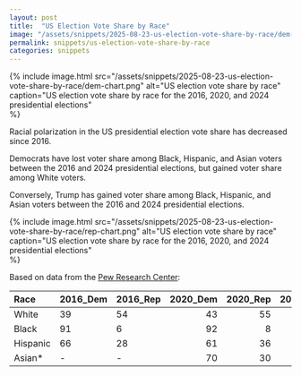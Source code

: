 ```yaml
---
layout: post
title:  "US Election Vote Share by Race"
image: "/assets/snippets/2025-08-23-us-election-vote-share-by-race/dem-chart.png"
permalink: snippets/us-election-vote-share-by-race
categories: snippets
---
```


{% include image.html 
   src="/assets/snippets/2025-08-23-us-election-vote-share-by-race/dem-chart.png" 
   alt="US election vote share by race"
   caption="US election vote share by race for the 2016, 2020, and 2024 presidential elections"    
%}

Racial polarization in the US presidential election vote share has decreased since 2016.

Democrats have lost voter share among Black, Hispanic, and Asian voters between the 2016 and 2024 presidential elections, but gained voter share among White voters.

Conversely, Trump has gained voter share among Black, Hispanic, and Asian voters between the 2016 and 2024 presidential elections.

{% include image.html 
   src="/assets/snippets/2025-08-23-us-election-vote-share-by-race/rep-chart.png" 
   alt="US election vote share by race"
   caption="US election vote share by race for the 2016, 2020, and 2024 presidential elections"    
%}

Based on data from the [Pew Research Center](https://docs.google.com/spreadsheets/d/1JczVvbrlxkLiYYiNPSv0TRlWsbvYEihkZrnH1kQXIH8/edit):


| Race     | 2016_Dem | 2016_Rep | 2020_Dem | 2020_Rep | 2024_Dem | 2024_Rep |
|:---------|:---------|:---------|---------:|---------:|---------:|---------:|
| White    | 39       | 54       | 43       | 55       | 43       | 55       |
| Black    | 91       | 6        | 92       | 8        | 83       | 15       |
| Hispanic | 66       | 28       | 61       | 36       | 51       | 48       |
| Asian*   | -        | -        | 70       | 30       | 57       | 40       |
